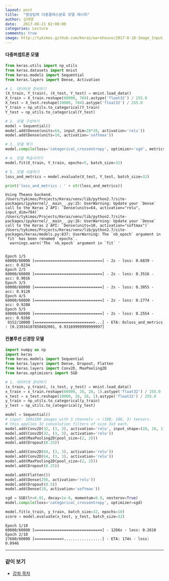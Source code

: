 ```yaml
---
layout: post
title:  "영상입력 다중클래스분류 모델 레시피"
author: 김태영
date:   2017-08-21 02:00:00
categories: Lecture
comments: true
image: http://tykimos.github.com/Keras/warehouse/2017-8-18-Image_Input_Binary_Classification_Model_Recipe_4m.png
---
```

#### 다중퍼셉트론 모델


```python
from keras.utils import np_utils
from keras.datasets import mnist
from keras.models import Sequential
from keras.layers import Dense, Activation

# 1. 데이터셋 준비하기
(X_train, Y_train), (X_test, Y_test) = mnist.load_data()
X_train = X_train.reshape(60000, 784).astype('float32') / 255.0
X_test = X_test.reshape(10000, 784).astype('float32') / 255.0
Y_train = np_utils.to_categorical(Y_train)
Y_test = np_utils.to_categorical(Y_test)

# 2. 모델 구성하기
model = Sequential()
model.add(Dense(units=64, input_dim=28*28, activation='relu'))
model.add(Dense(units=10, activation='softmax'))

# 3. 모델 엮기
model.compile(loss='categorical_crossentropy', optimizer='sgd', metrics=['accuracy'])

# 4. 모델 학습시키기
model.fit(X_train, Y_train, epochs=5, batch_size=32)

# 5. 모델 사용하기
loss_and_metrics = model.evaluate(X_test, Y_test, batch_size=32)

print('loss_and_metrics : ' + str(loss_and_metrics))
```

    Using Theano backend.
    /Users/tykimos/Projects/Keras/venv/lib/python2.7/site-packages/ipykernel/__main__.py:15: UserWarning: Update your `Dense` call to the Keras 2 API: `Dense(units=64, activation="relu", input_dim=784)`
    /Users/tykimos/Projects/Keras/venv/lib/python2.7/site-packages/ipykernel/__main__.py:16: UserWarning: Update your `Dense` call to the Keras 2 API: `Dense(units=10, activation="softmax")`
    /Users/tykimos/Projects/Keras/venv/lib/python2.7/site-packages/keras/models.py:837: UserWarning: The `nb_epoch` argument in `fit` has been renamed `epochs`.
      warnings.warn('The `nb_epoch` argument in `fit` '


    Epoch 1/5
    60000/60000 [==============================] - 2s - loss: 0.6839 - acc: 0.8234     
    Epoch 2/5
    60000/60000 [==============================] - 2s - loss: 0.3516 - acc: 0.9016     
    Epoch 3/5
    60000/60000 [==============================] - 2s - loss: 0.3055 - acc: 0.9128     
    Epoch 4/5
    60000/60000 [==============================] - 2s - loss: 0.2774 - acc: 0.9208     
    Epoch 5/5
    60000/60000 [==============================] - 2s - loss: 0.2554 - acc: 0.9268     
     9152/10000 [==========================>...] - ETA: 0sloss_and_metrics : [0.23934107850492001, 0.93169999999999997]


#### 컨볼루션 신경망 모델


```python
import numpy as np
import keras
from keras.models import Sequential
from keras.layers import Dense, Dropout, Flatten
from keras.layers import Conv2D, MaxPooling2D
from keras.optimizers import SGD

# 1. 데이터셋 준비하기
(x_train, y_train), (x_test, y_test) = mnist.load_data()
x_train = x_train.reshape(60000, 28, 28, 1).astype('float32') / 255.0
x_test = x_test.reshape(10000, 28, 28, 1).astype('float32') / 255.0
y_train = np_utils.to_categorical(y_train)
y_test = np_utils.to_categorical(y_test)

model = Sequential()
# input: 100x100 images with 3 channels -> (100, 100, 3) tensors.
# this applies 32 convolution filters of size 3x3 each.
model.add(Conv2D(32, (3, 3), activation='relu', input_shape=(28, 28, 1)))
model.add(Conv2D(32, (3, 3), activation='relu'))
model.add(MaxPooling2D(pool_size=(2, 2)))
model.add(Dropout(0.25))

model.add(Conv2D(64, (3, 3), activation='relu'))
model.add(Conv2D(64, (3, 3), activation='relu'))
model.add(MaxPooling2D(pool_size=(2, 2)))
model.add(Dropout(0.25))

model.add(Flatten())
model.add(Dense(256, activation='relu'))
model.add(Dropout(0.5))
model.add(Dense(10, activation='softmax'))

sgd = SGD(lr=0.01, decay=1e-6, momentum=0.9, nesterov=True)
model.compile(loss='categorical_crossentropy', optimizer=sgd)

model.fit(x_train, y_train, batch_size=32, epochs=10)
score = model.evaluate(x_test, y_test, batch_size=32)
```

    Epoch 1/10
    60000/60000 [==============================] - 1266s - loss: 0.2610  
    Epoch 2/10
    27680/60000 [============>.................] - ETA: 174s - loss: 0.0946

---

### 같이 보기

* [강좌 목차](https://tykimos.github.io/Keras/lecture/)
